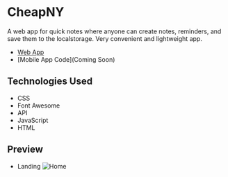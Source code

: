 # CheapNY
A web app for quick notes  where anyone can create notes, reminders, and  save them to the localstorage. Very convenient and lightweight  app.

- [Web App](https://app4notes.netlify.app/)
- [Mobile App Code](Coming Soon)

## Technologies Used
- CSS
- Font Awesome
- API
- JavaScript
- HTML

## Preview
- Landing
![Home](https://raw.githubusercontent.com/electrone901/notes-app/main/notes.png"Home")
